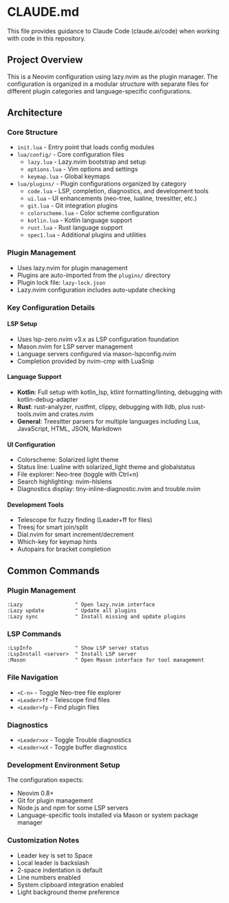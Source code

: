 # CLAUDE.md

This file provides guidance to Claude Code (claude.ai/code) when working with code in this repository.

## Project Overview

This is a Neovim configuration using lazy.nvim as the plugin manager. The configuration is organized in a modular structure with separate files for different plugin categories and language-specific configurations.

## Architecture

### Core Structure
- `init.lua` - Entry point that loads config modules
- `lua/config/` - Core configuration files
  - `lazy.lua` - Lazy.nvim bootstrap and setup
  - `options.lua` - Vim options and settings
  - `keymap.lua` - Global keymaps
- `lua/plugins/` - Plugin configurations organized by category
  - `code.lua` - LSP, completion, diagnostics, and development tools
  - `ui.lua` - UI enhancements (neo-tree, lualine, treesitter, etc.)
  - `git.lua` - Git integration plugins
  - `colorscheme.lua` - Color scheme configuration
  - `kotlin.lua` - Kotlin language support
  - `rust.lua` - Rust language support
  - `spec1.lua` - Additional plugins and utilities

### Plugin Management
- Uses lazy.nvim for plugin management
- Plugins are auto-imported from the `plugins/` directory
- Plugin lock file: `lazy-lock.json`
- Lazy.nvim configuration includes auto-update checking

### Key Configuration Details

#### LSP Setup
- Uses lsp-zero.nvim v3.x as LSP configuration foundation
- Mason.nvim for LSP server management
- Language servers configured via mason-lspconfig.nvim
- Completion provided by nvim-cmp with LuaSnip

#### Language Support
- **Kotlin**: Full setup with kotlin_lsp, ktlint formatting/linting, debugging with kotlin-debug-adapter
- **Rust**: rust-analyzer, rustfmt, clippy, debugging with lldb, plus rust-tools.nvim and crates.nvim
- **General**: Treesitter parsers for multiple languages including Lua, JavaScript, HTML, JSON, Markdown

#### UI Configuration
- Colorscheme: Solarized light theme
- Status line: Lualine with solarized_light theme and globalstatus
- File explorer: Neo-tree (toggle with Ctrl+n)
- Search highlighting: nvim-hlslens
- Diagnostics display: tiny-inline-diagnostic.nvim and trouble.nvim

#### Development Tools
- Telescope for fuzzy finding (Leader+ff for files)
- Treesj for smart join/split
- Dial.nvim for smart increment/decrement
- Which-key for keymap hints
- Autopairs for bracket completion

## Common Commands

### Plugin Management
```vim
:Lazy                 " Open lazy.nvim interface
:Lazy update          " Update all plugins
:Lazy sync            " Install missing and update plugins
```

### LSP Commands
```vim
:LspInfo              " Show LSP server status
:LspInstall <server>  " Install LSP server
:Mason                " Open Mason interface for tool management
```

### File Navigation
- `<C-n>` - Toggle Neo-tree file explorer
- `<Leader>ff` - Telescope find files
- `<Leader>fp` - Find plugin files

### Diagnostics
- `<Leader>xx` - Toggle Trouble diagnostics
- `<Leader>xX` - Toggle buffer diagnostics

### Development Environment Setup

The configuration expects:
- Neovim 0.8+
- Git for plugin management
- Node.js and npm for some LSP servers
- Language-specific tools installed via Mason or system package manager

### Customization Notes

- Leader key is set to Space
- Local leader is backslash
- 2-space indentation is default
- Line numbers enabled
- System clipboard integration enabled
- Light background theme preference